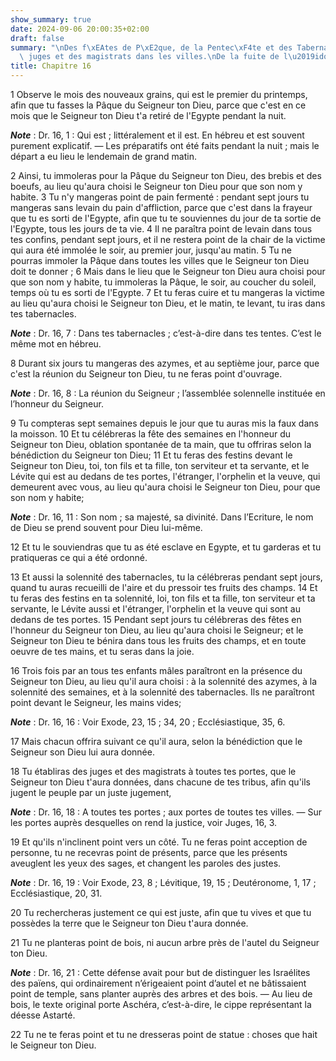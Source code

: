 ```yaml
---
show_summary: true
date: 2024-09-06 20:00:35+02:00
draft: false
summary: "\nDes f\xEAtes de P\xE2que, de la Pentec\xF4te et des Tabernacles.\nDes\
  \ juges et des magistrats dans les villes.\nDe la fuite de l\u2019idol\xE2trie.\n"
title: Chapitre 16
---
```





1 Observe le mois des nouveaux grains, qui est le premier du printemps, afin que tu fasses la Pâque du Seigneur ton Dieu, parce que c'est en ce mois que le Seigneur ton Dieu t'a retiré de l'Egypte pendant la nuit.

***Note*** :  Dr. 16, 1 : Qui est ; littéralement et il est. En hébreu et est souvent purement explicatif. ― Les préparatifs ont été faits pendant la nuit ; mais le départ a eu lieu le lendemain de grand matin.

2 Ainsi, tu immoleras pour la Pâque du Seigneur ton Dieu, des brebis et des boeufs, au lieu qu'aura choisi le Seigneur ton Dieu pour que son nom y habite. 3 Tu n'y mangeras point de pain fermenté : pendant sept jours tu mangeras sans levain du pain d'affliction, parce que c'est dans la frayeur que tu es sorti de l'Egypte, afin que tu te souviennes du jour de ta sortie de l'Egypte, tous les jours de ta vie. 4 Il ne paraîtra point de levain dans tous tes confins, pendant sept jours, et il ne restera point de la chair de la victime qui aura été immolée le soir, au premier jour, jusqu'au matin. 5 Tu ne pourras immoler la Pâque dans toutes les villes que le Seigneur ton Dieu doit te donner ; 6 Mais dans le lieu que le Seigneur ton Dieu aura choisi pour que son nom y habite, tu immoleras la Pâque, le soir, au coucher du soleil, temps où tu es sorti de l'Egypte. 7 Et tu feras cuire et tu mangeras la victime au lieu qu'aura choisi le Seigneur ton Dieu, et le matin, te levant, tu iras dans tes tabernacles.

***Note*** :  Dr. 16, 7 : Dans tes tabernacles ; c’est-à-dire dans tes tentes. C’est le même mot en hébreu.

8 Durant six jours tu mangeras des azymes, et au septième jour, parce que c'est la réunion du Seigneur ton Dieu, tu ne feras point d'ouvrage.

***Note*** :  Dr. 16, 8 : La réunion du Seigneur ; l’assemblée solennelle instituée en l’honneur du Seigneur.


9 Tu compteras sept semaines depuis le jour que tu auras mis la faux dans la moisson. 10 Et tu célébreras la fête des semaines en l'honneur du Seigneur ton Dieu, oblation spontanée de ta main, que tu offriras selon la bénédiction du Seigneur ton Dieu; 11 Et tu feras des festins devant le Seigneur ton Dieu, toi, ton fils et ta fille, ton serviteur et ta servante, et le Lévite qui est au dedans de tes portes, l'étranger, l'orphelin et la veuve, qui demeurent avec vous, au lieu qu'aura choisi le Seigneur ton Dieu, pour que son nom y habite;

***Note*** :  Dr. 16, 11 : Son nom ; sa majesté, sa divinité. Dans l’Ecriture, le nom de Dieu se prend souvent pour Dieu lui-même.

12 Et tu le souviendras que tu as été esclave en Egypte, et tu garderas et tu pratiqueras ce qui a été ordonné.


13 Et aussi la solennité des tabernacles, tu la célébreras pendant sept jours, quand tu auras recueilli de l'aire et du pressoir tes fruits des champs. 14 Et tu feras des festins en ta solennité, loi, ton fils et ta fille, ton serviteur et ta servante, le Lévite aussi et l'étranger, l'orphelin et la veuve qui sont au dedans de tes portes. 15 Pendant sept jours tu célébreras des fêtes en l'honneur du Seigneur ton Dieu, au lieu qu'aura choisi le Seigneur; et le Seigneur ton Dieu te bénira dans tous les fruits des champs, et en toute oeuvre de tes mains, et tu seras dans la joie.


16 Trois fois par an tous tes enfants mâles paraîtront en la présence du Seigneur ton Dieu, au lieu qu'il aura choisi : à la solennité des azymes, à la solennité des semaines, et à la solennité des tabernacles. Ils ne paraîtront point devant le Seigneur, les mains vides;

***Note*** :  Dr. 16, 16 : Voir Exode, 23, 15 ; 34, 20 ; Ecclésiastique, 35, 6.

17 Mais chacun offrira suivant ce qu'il aura, selon la bénédiction que le Seigneur son Dieu lui aura donnée.


18 Tu établiras des juges et des magistrats à toutes tes portes, que le Seigneur ton Dieu t'aura données, dans chacune de tes tribus, afin qu'ils jugent le peuple par un juste jugement,

***Note*** :  Dr. 16, 18 : A toutes tes portes ; aux portes de toutes tes villes. ― Sur les portes auprès desquelles on rend la justice, voir Juges, 16, 3.

19 Et qu'ils n'inclinent point vers un côté. Tu ne feras point acception de personne, tu ne recevras point de présents, parce que les présents aveuglent les yeux des sages, et changent les paroles des justes.

***Note*** :  Dr. 16, 19 : Voir Exode, 23, 8 ; Lévitique, 19, 15 ; Deutéronome, 1, 17 ; Ecclésiastique, 20, 31.

20 Tu rechercheras justement ce qui est juste, afin que tu vives et que tu possèdes la terre que le Seigneur ton Dieu t'aura donnée.


21 Tu ne planteras point de bois, ni aucun arbre près de l'autel du Seigneur ton Dieu.

***Note*** :  Dr. 16, 21 : Cette défense avait pour but de distinguer les Israélites des païens, qui ordinairement n’érigeaient point d’autel et ne bâtissaient point de temple, sans planter auprès des arbres et des bois. ― Au lieu de bois, le texte original porte Aschéra, c’est-à-dire, le cippe représentant la déesse Astarté.

22 Tu ne te feras point et tu ne dresseras point de statue : choses que hait le Seigneur ton Dieu.

